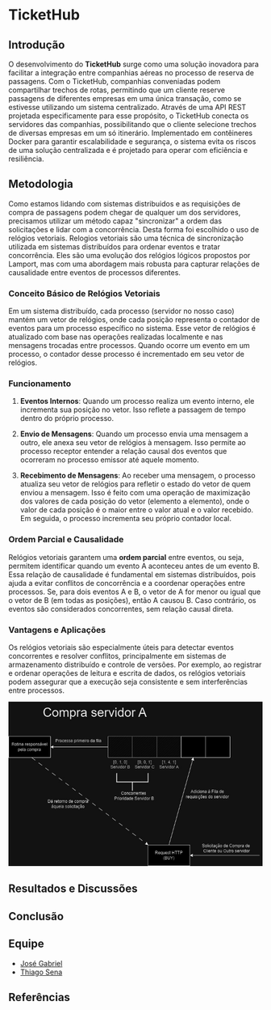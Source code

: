 # TicketHub

## Introdução
O desenvolvimento do **TicketHub** surge como uma solução inovadora para facilitar a integração entre companhias aéreas no processo de reserva de passagens. Com o TicketHub, companhias conveniadas podem compartilhar trechos de rotas, permitindo que um cliente reserve passagens de diferentes empresas em uma única transação, como se estivesse utilizando um sistema centralizado. Através de uma API REST projetada especificamente para esse propósito, o TicketHub conecta os servidores das companhias, possibilitando que o cliente selecione trechos de diversas empresas em um só itinerário. Implementado em contêineres Docker para garantir escalabilidade e segurança, o sistema evita os riscos de uma solução centralizada e é projetado para operar com eficiência e resiliência.

## Metodologia

Como estamos lidando com sistemas distribuidos e as requisições de compra de passagens podem chegar de qualquer um dos servidores, precisamos utilizar um método capaz "sincronizar" a ordem das solicitações e lidar com a concorrência. Desta forma foi escolhido o uso de relógios vetoriais. Relogios vetoriais são uma técnica de sincronização utilizada em sistemas distribuídos para ordenar eventos e tratar concorrência. Eles são uma evolução dos relógios lógicos propostos por Lamport, mas com uma abordagem mais robusta para capturar relações de causalidade entre eventos de processos diferentes.

### Conceito Básico de Relógios Vetoriais
Em um sistema distribuído, cada processo (servidor no nosso caso) mantém um vetor de relógios, onde cada posição representa o contador de eventos para um processo específico no sistema. Esse vetor de relógios é atualizado com base nas operações realizadas localmente e nas mensagens trocadas entre processos. Quando ocorre um evento em um processo, o contador desse processo é incrementado em seu vetor de relógios.

### Funcionamento
1. **Eventos Internos**: Quando um processo realiza um evento interno, ele incrementa sua posição no vetor. Isso reflete a passagem de tempo dentro do próprio processo.

2. **Envio de Mensagens**: Quando um processo envia uma mensagem a outro, ele anexa seu vetor de relógios à mensagem. Isso permite ao processo receptor entender a relação causal dos eventos que ocorreram no processo emissor até aquele momento.

3. **Recebimento de Mensagens**: Ao receber uma mensagem, o processo atualiza seu vetor de relógios para refletir o estado do vetor de quem enviou a mensagem. Isso é feito com uma operação de maximização dos valores de cada posição do vetor (elemento a elemento), onde o valor de cada posição é o maior entre o valor atual e o valor recebido. Em seguida, o processo incrementa seu próprio contador local.

### Ordem Parcial e Causalidade
Relógios vetoriais garantem uma **ordem parcial** entre eventos, ou seja, permitem identificar quando um evento A aconteceu antes de um evento B. Essa relação de causalidade é fundamental em sistemas distribuídos, pois ajuda a evitar conflitos de concorrência e a coordenar operações entre processos. Se, para dois eventos A e B, o vetor de A for menor ou igual que o vetor de B (em todas as posições), então A causou B. Caso contrário, os eventos são considerados concorrentes, sem relação causal direta.

### Vantagens e Aplicações
Os relógios vetoriais são especialmente úteis para detectar eventos concorrentes e resolver conflitos, principalmente em sistemas de armazenamento distribuído e controle de versões. Por exemplo, ao registrar e ordenar operações de leitura e escrita de dados, os relógios vetoriais podem assegurar que a execução seja consistente e sem interferências entre processos.

![Diagrama de Concorrência](images/controle-concorrencia)
## Resultados e Discussões

## Conclusão

## Equipe
- [José Gabriel](https://github.com/juserrrrr)
- [Thiago Sena](https://github.com/ThiagoPPSena)
 
## Referências

